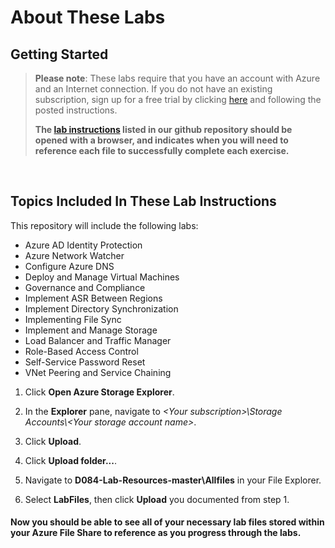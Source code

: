 # About These Labs

## Getting Started

> **Please note**: These labs require that you have an account with Azure and an Internet connection. If you do not have an existing subscription, sign up for a free trial by clicking [here](https://azure.microsoft.com/en-us/free) and following the posted instructions.
>
> **The [lab instructions](https://github.com/CoIT-WGU/D084-Lab-Resources/tree/master/Instructions/Labs) listed in our github repository should be opened with a browser, and indicates when you will need to reference each file to successfully complete each exercise.**

<br />

## Topics Included In These Lab Instructions

This repository will include the following labs:

-  Azure AD Identity Protection
-  Azure Network Watcher
-  Configure Azure DNS
-  Deploy and Manage Virtual Machines
-  Governance and Compliance
-  Implement ASR Between Regions
-  Implement Directory Synchronization
-  Implementing File Sync
-  Implement and Manage Storage
-  Load Balancer and Traffic Manager
-  Role-Based Access Control
-  Self-Service Password Reset
-  VNet Peering and Service Chaining

1. Click **Open Azure Storage Explorer**.

1. In the **Explorer** pane, navigate to *\<Your subscription\>\\Storage Accounts\\\<Your storage account name\>*.

1. Click **Upload**.

1. Click **Upload folder...**.

1. Navigate to **D084-Lab-Resources-master\Allfiles** in your File Explorer. 

1. Select **LabFiles**, then click **Upload** you documented from step 1.


#### **Now you should be able to see all of your necessary lab files stored within your Azure File Share to reference as you progress through the labs**.
